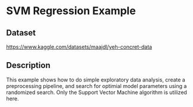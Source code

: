 # SVM Regression Example

## Dataset
https://www.kaggle.com/datasets/maajdl/yeh-concret-data

## Description
This example shows how to do simple exploratory data analysis, create a preprocessing pipeline, and search for optimial model parameters using a randomized search.  Only the Support Vector Machine algorithm is utilized here.